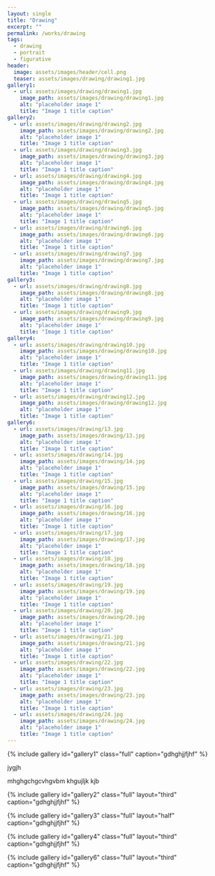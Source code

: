 ```yaml
---
layout: single
title: "Drawing"
excerpt: ""
permalink: /works/drawing
tags:
  - drawing
  - portrait
  - figurative
header:
  image: assets/images/header/cell.png
  teaser: assets/images/drawing/drawing1.jpg
gallery1:
  - url: assets/images/drawing/drawing1.jpg
    image_path: assets/images/drawing/drawing1.jpg
    alt: "placeholder image 1"
    title: "Image 1 title caption"
gallery2:
  - url: assets/images/drawing/drawing2.jpg
    image_path: assets/images/drawing/drawing2.jpg
    alt: "placeholder image 1"
    title: "Image 1 title caption"
  - url: assets/images/drawing/drawing3.jpg
    image_path: assets/images/drawing/drawing3.jpg
    alt: "placeholder image 1"
    title: "Image 1 title caption"
  - url: assets/images/drawing/drawing4.jpg
    image_path: assets/images/drawing/drawing4.jpg
    alt: "placeholder image 1"
    title: "Image 1 title caption"
  - url: assets/images/drawing/drawing5.jpg
    image_path: assets/images/drawing/drawing5.jpg
    alt: "placeholder image 1"
    title: "Image 1 title caption"
  - url: assets/images/drawing/drawing6.jpg
    image_path: assets/images/drawing/drawing6.jpg
    alt: "placeholder image 1"
    title: "Image 1 title caption"
  - url: assets/images/drawing/drawing7.jpg
    image_path: assets/images/drawing/drawing7.jpg
    alt: "placeholder image 1"
    title: "Image 1 title caption"	
gallery3:
  - url: assets/images/drawing/drawing8.jpg
    image_path: assets/images/drawing/drawing8.jpg
    alt: "placeholder image 1"
    title: "Image 1 title caption"
  - url: assets/images/drawing/drawing9.jpg
    image_path: assets/images/drawing/drawing9.jpg
    alt: "placeholder image 1"
    title: "Image 1 title caption"
gallery4:
  - url: assets/images/drawing/drawing10.jpg
    image_path: assets/images/drawing/drawing10.jpg
    alt: "placeholder image 1"
    title: "Image 1 title caption"
  - url: assets/images/drawing/drawing11.jpg
    image_path: assets/images/drawing/drawing11.jpg
    alt: "placeholder image 1"
    title: "Image 1 title caption"
  - url: assets/images/drawing/drawing12.jpg
    image_path: assets/images/drawing/drawing12.jpg
    alt: "placeholder image 1"
    title: "Image 1 title caption"
gallery6:
  - url: assets/images/drawing/13.jpg
    image_path: assets/images/drawing/13.jpg
    alt: "placeholder image 1"
    title: "Image 1 title caption"
  - url: assets/images/drawing/14.jpg
    image_path: assets/images/drawing/14.jpg
    alt: "placeholder image 1"
    title: "Image 1 title caption"
  - url: assets/images/drawing/15.jpg
    image_path: assets/images/drawing/15.jpg
    alt: "placeholder image 1"
    title: "Image 1 title caption"
  - url: assets/images/drawing/16.jpg
    image_path: assets/images/drawing/16.jpg
    alt: "placeholder image 1"
    title: "Image 1 title caption"
  - url: assets/images/drawing/17.jpg
    image_path: assets/images/drawing/17.jpg
    alt: "placeholder image 1"
    title: "Image 1 title caption"
  - url: assets/images/drawing/18.jpg
    image_path: assets/images/drawing/18.jpg
    alt: "placeholder image 1"
    title: "Image 1 title caption"
  - url: assets/images/drawing/19.jpg
    image_path: assets/images/drawing/19.jpg
    alt: "placeholder image 1"
    title: "Image 1 title caption"
  - url: assets/images/drawing/20.jpg
    image_path: assets/images/drawing/20.jpg
    alt: "placeholder image 1"
    title: "Image 1 title caption"
  - url: assets/images/drawing/21.jpg
    image_path: assets/images/drawing/21.jpg
    alt: "placeholder image 1"
    title: "Image 1 title caption"
  - url: assets/images/drawing/22.jpg
    image_path: assets/images/drawing/22.jpg
    alt: "placeholder image 1"
    title: "Image 1 title caption"
  - url: assets/images/drawing/23.jpg
    image_path: assets/images/drawing/23.jpg
    alt: "placeholder image 1"
    title: "Image 1 title caption"
  - url: assets/images/drawing/24.jpg
    image_path: assets/images/drawing/24.jpg
    alt: "placeholder image 1"
    title: "Image 1 title caption"
---
```


{% include gallery id="gallery1" class="full" caption="gdhghjjfjhf" %}


jygjh

mhghgchgcvhgvbm
khgujljk
kjb

{% include gallery id="gallery2" class="full" layout="third" caption="gdhghjjfjhf" %}

{% include gallery id="gallery3" class="full" layout="half" caption="gdhghjjfjhf" %}

{% include gallery id="gallery4" class="full" layout="third" caption="gdhghjjfjhf" %}

{% include gallery id="gallery6" class="full" layout="third" caption="gdhghjjfjhf" %}